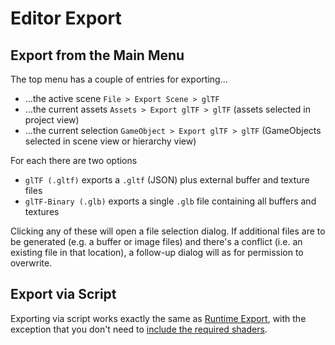 # Editor Export

## Export from the Main Menu

The top menu has a couple of entries for exporting…

- …the active scene `File > Export Scene > glTF`
- …the current assets `Assets > Export glTF > glTF` (assets selected in project view)
- …the current selection `GameObject > Export glTF > glTF` (GameObjects selected in scene view or hierarchy view)

For each there are two options

- `glTF (.gltf)` exports a `.gltf` (JSON) plus external buffer and texture files
- `glTF-Binary (.glb)` exports a single `.glb` file containing all buffers and textures

Clicking any of these will open a file selection dialog. If additional files are to be generated (e.g. a buffer or image files) and there's a conflict (i.e. an existing file in that location), a follow-up dialog will as for permission to overwrite.

## Export via Script

Exporting via script works exactly the same as [Runtime Export](ExportRuntime.md#export-via-script), with the exception that you don't need to [include the required shaders](ExportRuntime.md#include-required-shaders).

